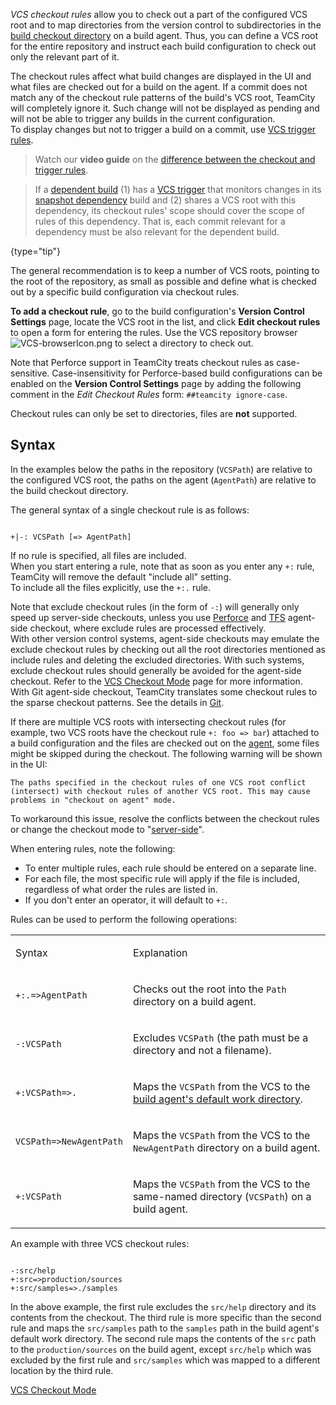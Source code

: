 [//]: # (title: VCS Checkout Rules)
[//]: # (auxiliary-id: VCS Checkout Rules)

_VCS checkout rules_ allow you to check out a part of the configured VCS root and to map directories from the version control to subdirectories in the [build checkout directory](build-checkout-directory.md) on a build agent. Thus, you can define a VCS root for the entire repository and instruct each build configuration to check out only the relevant part of it.

The checkout rules affect what build changes are displayed in the UI and what files are checked out for a build on the agent. If a commit does not match any of the checkout rule patterns of the build's VCS root, TeamCity will completely ignore it. Such change will not be displayed as pending and will not be able to trigger any builds in the current configuration.    
To display changes but not to trigger a build on a commit, use [VCS trigger rules](configuring-vcs-triggers.md#vcs-trigger-rules-1).

>Watch our **video guide** on the [difference between the checkout and trigger rules](https://www.youtube.com/watch?v=nhYOo7Rk4DM).

>If a [dependent build](dependent-build.md) (1) has a [VCS trigger](configuring-vcs-triggers.md) that monitors changes in its [snapshot dependency](snapshot-dependencies.md) build and (2) shares a VCS root with this dependency, its checkout rules' scope should cover the scope of rules of this dependency. That is, each commit relevant for a dependency must be also relevant for the dependent build.
>
{type="tip"}

The general recommendation is to keep a number of VCS roots, pointing to the root of the repository, as small as possible and define what is checked out by a specific build configuration via checkout rules.

__To add a checkout rule__, go to the build configuration's __Version Control Settings__ page, locate the VCS root in the list, and click __Edit checkout rules__ to open a form for entering the rules. Use the VCS repository browser ![VCS-browserIcon.png](VCS-browserIcon.png) to select a directory to check out.

<chunk include-id="note-perforce-vcs">

Note that Perforce support in TeamCity treats checkout rules as case-sensitive. Case-insensitivity for Perforce-based build configurations can be enabled on the __Version Control Settings__ page by adding the following comment in the _Edit Checkout Rules_ form: `##teamcity ignore-case`.

</chunk>


<note>

Checkout rules can only be set to directories, files are __not__ supported.

</note>

## Syntax

In the examples below the paths in the repository (`VCSPath`) are relative to the configured VCS root, the paths on the agent (`AgentPath`) are relative to the build checkout directory.

The general syntax of a single checkout rule is as follows:


```Shell

+|-: VCSPath [=> AgentPath]

```

<include src="branch-filter.md" include-id="OR-syntax-tip"/>


If no rule is specified, all files are included.   
When you start entering a rule, note that as soon as you enter any `+:` rule, TeamCity will remove the default "include all" setting.   
To include all the files explicitly, use the `+:.` rule.

Note that exclude checkout rules (in the form of `-:`) will generally only speed up server-side checkouts, unless you use [Perforce](perforce.md) and [TFS](azure-devops.md) agent-side checkout, where exclude rules are processed effectively.   
With other version control systems, agent-side checkouts may emulate the exclude checkout rules by checking out all the root directories mentioned as include rules and deleting the excluded directories. With such systems, exclude checkout rules should generally be avoided for the agent-side checkout. Refer to the [VCS Checkout Mode](vcs-checkout-mode.md) page for more information.   
With Git agent-side checkout, TeamCity translates some checkout rules to the sparse checkout patterns. See the details in [Git](git.md#Limitations).

If there are multiple VCS roots with intersecting checkout rules (for example, two VCS roots have the checkout rule `+: foo => bar`) attached to a build configuration and the files are checked out on the [agent](vcs-checkout-mode.md#agent-checkout), some files might be skipped during the checkout. The following warning will be shown in the UI:
 
 ```
 The paths specified in the checkout rules of one VCS root conflict (intersect) with checkout rules of another VCS root. This may cause problems in "checkout on agent" mode.
 ```
 
To workaround this issue, resolve the conflicts between the checkout rules or change the checkout mode to "[server-side](vcs-checkout-mode.md#server-checkout)".

When entering rules, note the following:
* To enter multiple rules, each rule should be entered on a separate line.
* For each file, the most specific rule will apply if the file is included, regardless of what order the rules are listed in.
* If you don't enter an operator, it will default to `+:`.

Rules can be used to perform the following operations:

<table><tr>

<td>

Syntax

</td>

<td>

Explanation

</td></tr><tr>

<td>

`+:.=>AgentPath`

</td>

<td>

Checks out the root into the `Path` directory on a build agent.

</td></tr><tr>

<td>

`-:VCSPath`

</td>

<td>

Excludes `VCSPath` (the path must be a directory and not a filename).

</td></tr><tr>

<td>

`+:VCSPath=>.`

</td>

<td>

Maps the `VCSPath` from the VCS to the [build agent's default work directory](agent-work-directory.md).

</td></tr><tr>

<td>

`VCSPath=>NewAgentPath`

</td>

<td>

Maps the `VCSPath` from the VCS to the `NewAgentPath` directory on a build agent.

</td></tr><tr>

<td>

`+:VCSPath`

</td>

<td>

Maps the `VCSPath` from the VCS to the same-named directory (`VCSPath`) on a build agent.

</td></tr></table>

An example with three VCS checkout rules:

```Shell

-:src/help
+:src=>production/sources
+:src/samples=>./samples
```

In the above example, the first rule excludes the `src/help` directory and its contents from the checkout. The third rule is more specific than the second rule and maps the `src/samples` path to the `samples` path in the build agent's default work directory. The second rule maps the contents of the `src` path to the `production/sources` on the build agent, except `src/help` which was excluded by the first rule and `src/samples` which was mapped to a different location by the third rule.

 <seealso>
        <category ref="admin-guide">
            <a href="vcs-checkout-mode.md">VCS Checkout Mode</a>
        </category>
</seealso>
